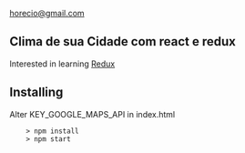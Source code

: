 horecio@gmail.com

## Clima de sua Cidade com react e redux

Interested in learning [Redux](https://www.udemy.com/react-redux)

## Installing

Alter KEY_GOOGLE_MAPS_API in index.html

```
	> npm install
	> npm start
```
